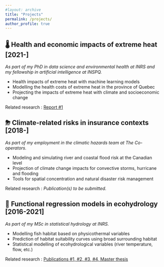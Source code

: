 ```yaml
---
#layout: archive
title: "Projects"
permalink: /projects/
author_profile: true
---
```


🌡 Health and economic impacts of extreme heat [2021-] 
-------------------

*As part of my PhD in data science and environmental health at INRS and my fellowship in artificial intelligence at INSPQ.*

- Health impacts of extreme heat with machine learning models
- Modelling the health costs of extreme heat in the province of Quebec
- Projecting the impacts of extreme heat with climate and socioeconomic change

Related research : [Report #1](https://jeremieboudreault.github.io/research/)


⛈ Climate-related risks in insurance contexts [2018-] 
-------------------

*As part of my employment in the climatic hazards team at The Co-operators.*

- Modeling and simulating river and coastal flood risk at the Canadian level
- Projection of climate change impacts for convective storms, hurricane and flooding
- Tools for spatial concentration and natural disaster risk management

Related research : *Publication(s) to be submitted.*


🌊 Functional regression models in ecohydrology [2016-2021] 
------------------ 

*As part of my MSc in statistical hydrology at INRS.*

- Modelling fish habitat based on physicothermal variables
- Prediction of habitat suitability curves using broad surrounding habitat 
- Statistical modelling of ecohydrological variables (river temperature, flow, etc.)

Related research : [Publications #1, #2, #3, #4, Master thesis](https://jeremieboudreault.github.io/research/)